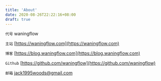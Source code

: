 ```yaml
---
title: 'About'
date: 2020-08-26T22:22:16+08:00
draft: true
---
```


`代号` waningflow

`主站` [https://waningflow.com](https://waningflow.com)

`博客` [https://blog.waningflow.com](https://blog.waningflow.com)

`Github` [https://github.com/waningflow](https://github.com/waningflow)

`邮箱` [jack1995woods@gmail.com](mailto:jack1995woods@gmail.com)
